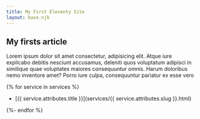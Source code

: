 ```yaml
---
title: My First Eleventy Site
layout: base.njk
---
```


## My firsts article

Lorem ipsum dolor sit amet consectetur, adipisicing elit. Atque iure explicabo debitis nesciunt
accusamus, deleniti quos voluptatum adipisci in similique quae voluptates maiores consequuntur
omnis. Harum doloribus nemo inventore amet? Porro iure culpa, consequuntur pariatur ex esse vero

{% for service in services %}

- [{{ service.attributes.title }}](services/{{ service.attributes.slug }}.html)

{%- endfor %}
